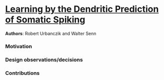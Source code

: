 # [Learning by the Dendritic Prediction of Somatic Spiking](https://www.cell.com/action/showPdf?pii=S0896-6273%2813%2901127-6)

**Authors**:  Robert Urbanczik and Walter Senn

### Motivation 

### Design observations/decisions

### Contributions